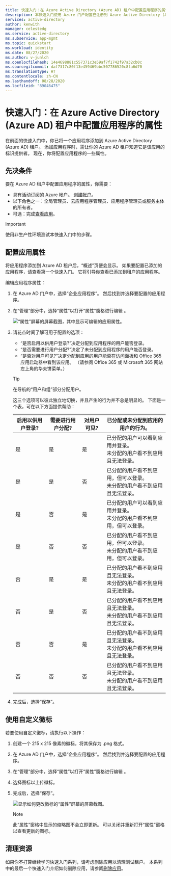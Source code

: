 ```yaml
---
title: 快速入门：在 Azure Active Directory (Azure AD) 租户中配置应用程序的属性
description: 本快速入门使用 Azure 门户配置已注册到 Azure Active Directory (Azure AD) 租户的应用程序。
services: active-directory
author: kenwith
manager: celestedg
ms.service: active-directory
ms.subservice: app-mgmt
ms.topic: quickstart
ms.workload: identity
ms.date: 08/27/2020
ms.author: v-junlch
ms.openlocfilehash: 14e4698881c557371c3e59af7f1742f97a32cb0c
ms.sourcegitcommit: daf7317c80f13e459469bbc507786520c8fa6d70
ms.translationtype: HT
ms.contentlocale: zh-CN
ms.lasthandoff: 08/28/2020
ms.locfileid: "89046475"
---
```

# <a name="quickstart-configure-properties-for-an-application-in-your-azure-active-directory-azure-ad-tenant"></a>快速入门：在 Azure Active Directory (Azure AD) 租户中配置应用程序的属性

在前面的快速入门中，你已将一个应用程序添加到 Azure Active Directory (Azure AD) 租户。 添加应用程序时，需让你的 Azure AD 租户知道它是该应用的标识提供者。 现在，你将配置应用程序的一些属性。
 
## <a name="prerequisites"></a>先决条件

要在 Azure AD 租户中配置应用程序的属性，你需要：

- 具有活动订阅的 Azure 帐户。 [创建帐户](https://www.azure.cn/pricing/1rmb-trial)。
- 以下角色之一：全局管理员、云应用程序管理员、应用程序管理员或服务主体的所有者。
- 可选：完成[查看应用](view-applications-portal.md)。

>[!IMPORTANT]
>使用非生产性环境测试本快速入门中的步骤。

## <a name="configure-app-properties"></a>配置应用属性

将应用程序添加到 Azure AD 租户后，“概述”页便会显示。 如果要配置已添加的应用程序，请查看第一个快速入门。 它将引导你查看已添加到租户的应用程序。 

编辑应用程序属性：

1. 在 Azure AD 门户中，选择“企业应用程序”。 然后找到并选择要配置的应用程序。
2. 在“管理”部分中，选择“属性”以打开“属性”窗格进行编辑  。

    ![“属性”屏幕的屏幕截图，其中显示可编辑的应用属性。](./media/add-application-portal/edit-properties.png)

3. 请花点时间了解可用于配置的选项：
    - “是否启用以供用户登录?”决定分配到应用程序的用户能否登录。
    - “是否需要进行用户分配?”决定了未分配到应用程序的用户能否登录。
    - “是否对用户可见?”决定分配到应用的用户能否在[访问面板](https://account.activedirectory.windowsazure.cn/r#/applications)和 Office 365 应用启动器中看到该应用。 （请参阅 Office 365 或 Microsoft 365 网站左上角的华夫饼菜单。）
    
    > [!TIP]
    > 在导航的“用户和组”部分分配用户。

    这三个选项可以彼此独立地切换，并且产生的行为并不总是明显的。 下面是一个表，可在以下方面提供帮助：
    
    | 启用以供用户登录? | 需要进行用户分配? | 对用户可见? | 已分配或未分配到应用的用户的行为。 |
    |---|---|---|---|
    | 是 | 是 | 是 | 已分配的用户可以看到应用并登录。<br>未分配的用户看不到应用且无法登录。 |
    | 是 | 是 | 否  | 已分配的用户看不到应用，但可以登录。<br>未分配的用户看不到应用且无法登录。 |
    | 是 | 否  | 是 | 已分配的用户可以看到应用并登录。<br>未分配的用户看不到应用，但可以登录。 |
    | 是 | 否  | 否  | 已分配的用户看不到应用，但可以登录。<br>未分配的用户看不到应用，但可以登录。 |
    | 否  | 是 | 是 | 已分配的用户看不到应用且无法登录。<br>未分配的用户看不到应用且无法登录。 |
    | 否  | 是 | 否  | 已分配的用户看不到应用且无法登录。<br>未分配的用户看不到应用且无法登录。 |
    | 否  | 否  | 是 | 已分配的用户看不到应用且无法登录。<br>未分配的用户看不到应用且无法登录。 |
    | 否  | 否  | 否  | 已分配的用户看不到应用且无法登录。<br>未分配的用户看不到应用且无法登录。 |

4. 完成后，选择“保存”。

## <a name="use-a-custom-logo"></a>使用自定义徽标

若要使用自定义徽标，请执行以下操作：

1. 创建一个 215 x 215 像素的徽标，将其保存为 .png 格式。
2. 在 Azure AD 门户中，选择“企业应用程序”。 然后找到并选择要配置的应用程序。
3. 在“管理”部分中，选择“属性”以打开“属性”窗格进行编辑  。 
4. 选择图标以上传徽标。
5. 完成后，选择“保存”。

    ![显示如何更改徽标的“属性”屏幕的屏幕截图。](./media/add-application-portal/change-logo.png)

   > [!NOTE]
   > 此“属性”窗格中显示的缩略图不会立即更新。 可以关闭并重新打开“属性”窗格以查看更新的图标。

## <a name="clean-up-resources"></a>清理资源

如果你不打算继续学习快速入门系列，请考虑删除应用以清理测试租户。 本系列中的最后一个快速入门介绍如何删除应用，请参阅[删除应用](delete-application-portal.md)。


